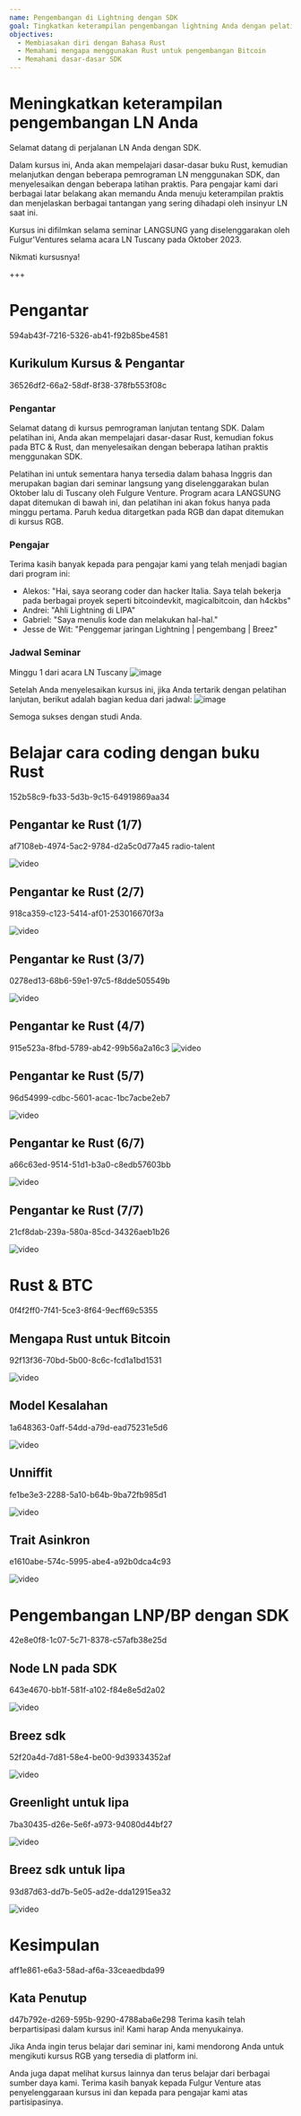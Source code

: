 ```yaml
---
name: Pengembangan di Lightning dengan SDK
goal: Tingkatkan keterampilan pengembangan lightning Anda dengan pelatihan Rust dan SDK tingkat menengah.
objectives:
  - Membiasakan diri dengan Bahasa Rust
  - Memahami mengapa menggunakan Rust untuk pengembangan Bitcoin
  - Memahami dasar-dasar SDK
---
```


# Meningkatkan keterampilan pengembangan LN Anda

Selamat datang di perjalanan LN Anda dengan SDK.

Dalam kursus ini, Anda akan mempelajari dasar-dasar buku Rust, kemudian melanjutkan dengan beberapa pemrograman LN menggunakan SDK, dan menyelesaikan dengan beberapa latihan praktis. Para pengajar kami dari berbagai latar belakang akan memandu Anda menuju keterampilan praktis dan menjelaskan berbagai tantangan yang sering dihadapi oleh insinyur LN saat ini.

Kursus ini difilmkan selama seminar LANGSUNG yang diselenggarakan oleh Fulgur'Ventures selama acara LN Tuscany pada Oktober 2023.

Nikmati kursusnya!

+++

# Pengantar
<partId>594ab43f-7216-5326-ab41-f92b85be4581</partId>

## Kurikulum Kursus & Pengantar
<chapterId>36526df2-66a2-58df-8f38-378fb553f08c</chapterId>

### Pengantar

Selamat datang di kursus pemrograman lanjutan tentang SDK. Dalam pelatihan ini, Anda akan mempelajari dasar-dasar Rust, kemudian fokus pada BTC & Rust, dan menyelesaikan dengan beberapa latihan praktis menggunakan SDK.

Pelatihan ini untuk sementara hanya tersedia dalam bahasa Inggris dan merupakan bagian dari seminar langsung yang diselenggarakan bulan Oktober lalu di Tuscany oleh Fulgure Venture. Program acara LANGSUNG dapat ditemukan di bawah ini, dan pelatihan ini akan fokus hanya pada minggu pertama. Paruh kedua ditargetkan pada RGB dan dapat ditemukan di kursus RGB.

### Pengajar

Terima kasih banyak kepada para pengajar kami yang telah menjadi bagian dari program ini:

- Alekos: "Hai, saya seorang coder dan hacker Italia. Saya telah bekerja pada berbagai proyek seperti bitcoindevkit, magicalbitcoin, dan h4ckbs"
- Andrei: "Ahli Lightning di LIPA"
- Gabriel: "Saya menulis kode dan melakukan hal-hal."
- Jesse de Wit: "Penggemar jaringan Lightning | pengembang | Breez"

### Jadwal Seminar

Minggu 1 dari acara LN Tuscany
![image](assets/1.webp)

Setelah Anda menyelesaikan kursus ini, jika Anda tertarik dengan pelatihan lanjutan, berikut adalah bagian kedua dari jadwal:
![image](assets/2.webp)

Semoga sukses dengan studi Anda.

# Belajar cara coding dengan buku Rust
<partId>152b58c9-fb33-5d3b-9c15-64919869aa34</partId>

## Pengantar ke Rust (1/7)
<chapterId>af7108eb-4974-5ac2-9784-d2a5c0d77a45</chapterId>
<professor>radio-talent</professor>

![video](https://www.youtube.com/watch?v=aZYhDXE_Gas)

## Pengantar ke Rust (2/7)
<chapterId>918ca359-c123-5414-af01-253016670f3a</chapterId>

![video](https://youtu.be/Xm8eCv4LQPc)

## Pengantar ke Rust (3/7)
<chapterId>0278ed13-68b6-59e1-97c5-f8dde505549b</chapterId>

![video](https://youtu.be/R8NeHvHT0uc)

## Pengantar ke Rust (4/7)
<chapterId>915e523a-8fbd-5789-ab42-99b56a2a16c3</chapterId>
![video](https://youtu.be/et8pKvYiO4c)

## Pengantar ke Rust (5/7)
<chapterId>96d54999-cdbc-5601-acac-1bc7acbe2eb7</chapterId>

![video](https://youtu.be/PxQkVmxOc40)

## Pengantar ke Rust (6/7)
<chapterId>a66c63ed-9514-51d1-b3a0-c8edb57603bb</chapterId>

![video](https://youtu.be/3C6hl9BW-Ho)

## Pengantar ke Rust (7/7)
<chapterId>21cf8dab-239a-580a-85cd-34326aeb1b26</chapterId>

![video](https://youtu.be/SBDcb_AauHM)

# Rust & BTC 
<partId>0f4f2ff0-7f41-5ce3-8f64-9ecff69c5355</partId>

## Mengapa Rust untuk Bitcoin
<chapterId>92f13f36-70bd-5b00-8c6c-fcd1a1bd1531</chapterId>

![video](https://youtu.be/veLj2w6ulpc)

## Model Kesalahan
<chapterId>1a648363-0aff-54dd-a79d-ead75231e5d6</chapterId>

![video](https://youtu.be/X3VKhLtKTRU)

## Unniffit
<chapterId>fe1be3e3-2288-5a10-b64b-9ba72fb985d1</chapterId>

![video](https://youtu.be/zro9GQpJrH0)

## Trait Asinkron
<chapterId>e1610abe-574c-5995-abe4-a92b0dca4c93</chapterId>

![video](https://youtu.be/cz66eTfk0lw)

# Pengembangan LNP/BP dengan SDK
<partId>42e8e0f8-1c07-5c71-8378-c57afb38e25d</partId>

## Node LN pada SDK
<chapterId>643e4670-bb1f-581f-a102-f84e8e5d2a02</chapterId>

![video](https://youtu.be/aEzpxuhLdeo)

## Breez sdk
<chapterId>52f20a4d-7d81-58e4-be00-9d39334352af</chapterId>

![video](https://youtu.be/M3ad9BE6ovo)

## Greenlight untuk lipa
<chapterId>7ba30435-d26e-5e6f-a973-94080d44bf27</chapterId>

![video](https://youtu.be/gKiIPF4apeE)

## Breez sdk untuk lipa
<chapterId>93d87d63-dd7b-5e05-ad2e-dda12915ea32</chapterId>

![video](https://youtu.be/6VaIVvBKjLY)

# Kesimpulan
<partId>aff1e861-e6a3-58ad-af6a-33ceaedbda99</partId>


## Kata Penutup
<chapterId>d47b792e-d269-595b-9290-4788aba6e298</chapterId>
Terima kasih telah berpartisipasi dalam kursus ini! Kami harap Anda menyukainya.

Jika Anda ingin terus belajar dari seminar ini, kami mendorong Anda untuk mengikuti kursus RGB yang tersedia di platform ini.

Anda juga dapat melihat kursus lainnya dan terus belajar dari berbagai sumber daya kami.
Terima kasih banyak kepada Fulgur Venture atas penyelenggaraan kursus ini dan kepada para pengajar kami atas partisipasinya.
